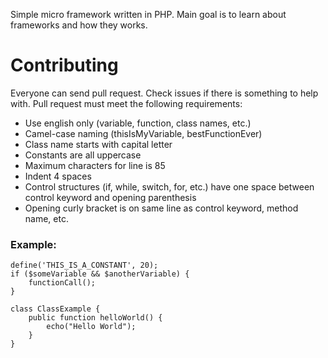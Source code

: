 Simple micro framework written in PHP. Main goal is to learn about frameworks and how they works.

# Contributing

Everyone can send pull request. Check issues if there is something to help with.
Pull request must meet the following requirements:

* Use english only (variable, function, class names, etc.)
* Camel-case naming (thisIsMyVariable, bestFunctionEver)
* Class name starts with capital letter
* Constants are all uppercase
* Maximum characters for line is 85
* Indent 4 spaces
* Control structures (if, while, switch, for, etc.) have one space between control keyword and opening parenthesis
* Opening curly bracket is on same line as control keyword, method name, etc.

### Example:
```
define('THIS_IS_A_CONSTANT', 20);
if ($someVariable && $anotherVariable) {
    functionCall();
}

class ClassExample {
    public function helloWorld() {
        echo("Hello World");
    }
}
```
